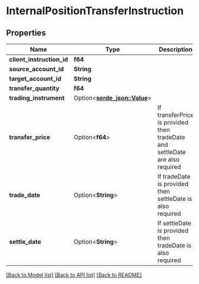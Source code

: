 # InternalPositionTransferInstruction

## Properties

Name | Type | Description | Notes
------------ | ------------- | ------------- | -------------
**client_instruction_id** | **f64** |  |
**source_account_id** | **String** |  |
**target_account_id** | **String** |  |
**transfer_quantity** | **f64** |  |
**trading_instrument** | Option<[**serde_json::Value**](serde_json::Value.md)> |  |
**transfer_price** | Option<**f64**> | If transferPrice is provided then tradeDate and settleDate are also required | [optional]
**trade_date** | Option<**String**> | If tradeDate is provided then settleDate is also required | [optional]
**settle_date** | Option<**String**> | If settleDate is provided then tradeDate is also required | [optional]

[[Back to Model list]](../README.md#documentation-for-models) [[Back to API list]](../README.md#documentation-for-api-endpoints) [[Back to README]](../README.md)
